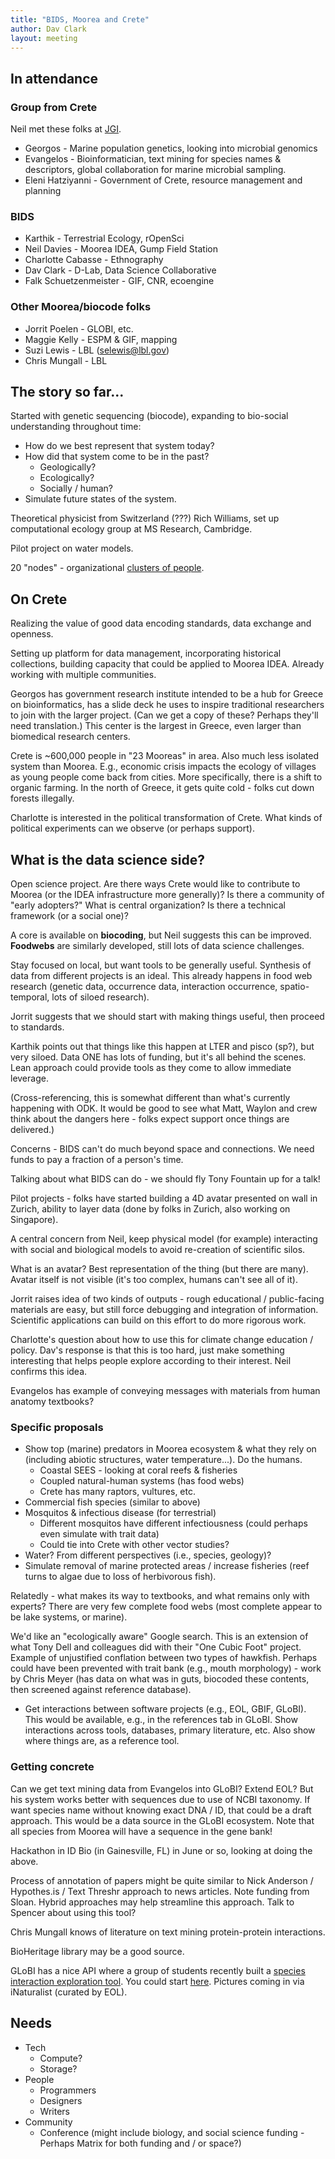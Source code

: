 ```yaml
---
title: "BIDS, Moorea and Crete"
author: Dav Clark
layout: meeting
---
```


## In attendance

### Group from Crete

Neil met these folks at [JGI](http://usermeeting.jgi.doe.gov/).

 - Georgos - Marine population genetics, looking into microbial genomics
 - Evangelos - Bioinformatician, text mining for species names & descriptors,
   global collaboration for marine microbial sampling.
 - Eleni Hatziyanni - Government of Crete, resource management and planning

### BIDS

 - Karthik - Terrestrial Ecology, rOpenSci
 - Neil Davies - Moorea IDEA, Gump Field Station
 - Charlotte Cabasse - Ethnography
 - Dav Clark - D-Lab, Data Science Collaborative
 - Falk Schuetzenmeister - GIF, CNR, ecoengine

### Other Moorea/biocode folks

 - Jorrit Poelen - GLOBI, etc.
 - Maggie Kelly - ESPM & GIF, mapping
 - Suzi Lewis - LBL (selewis@lbl.gov)
 - Chris Mungall - LBL

## The story so far...

Started with genetic sequencing (biocode), expanding to bio-social understanding
throughout time:

 - How do we best represent that system today?
 - How did that system come to be in the past?
    - Geologically?
    - Ecologically?
    - Socially / human?
 - Simulate future states of the system.

Theoretical physicist from Switzerland (???)
Rich Williams, set up computational ecology group at MS Research, Cambridge.

Pilot project on water models.

20 "nodes" - organizational [clusters of people](http://mooreaidea.org/participants).

## On Crete

Realizing the value of good data encoding standards, data exchange and openness.

Setting up platform for data management, incorporating historical collections,
building capacity that could be applied to Moorea IDEA. Already working with
multiple communities.

Georgos has government research institute intended to be a hub for Greece on
bioinformatics, has a slide deck he uses to inspire traditional researchers to
join with the larger project. (Can we get a copy of these? Perhaps they'll need
translation.) This center is the largest in Greece, even larger than biomedical
research centers.

Crete is ~600,000 people in "23 Mooreas" in area. Also much less isolated system
than Moorea. E.g., economic crisis impacts the ecology of villages as young
people come back from cities. More specifically, there is a shift to organic
farming. In the north of Greece, it gets quite cold - folks cut down forests
illegally.

Charlotte is interested in the political transformation of Crete. What kinds of
political experiments can we observe (or perhaps support).

## What is the data science side?

Open science project. Are there ways Crete would like to contribute to Moorea
(or the IDEA infrastructure more generally)? Is there a community of "early
adopters?" What is central organization? Is there a technical framework (or a
social one)?

A core is available on **biocoding**, but Neil suggests this can be improved.
**Foodwebs** are similarly developed, still lots of data science challenges.

Stay focused on local, but want tools to be generally useful. Synthesis of data
from different projects is an ideal. This already happens in food web research
(genetic data, occurrence data, interaction occurrence, spatio-temporal, lots of
siloed research).

Jorrit suggests that we should start with making things useful, then proceed to
standards.

Karthik points out that things like this happen at LTER and pisco (sp?), but
very siloed. Data ONE has lots of funding, but it's all behind the scenes. Lean
approach could provide tools as they come to allow immediate leverage.

(Cross-referencing, this is somewhat different than what's currently happening
with ODK. It would be good to see what Matt, Waylon and crew think about the
dangers here - folks expect support once things are delivered.)

Concerns - BIDS can't do much beyond space and connections. We need funds to pay
a fraction of a person's time.

Talking about what BIDS can do - we should fly Tony Fountain up for a talk!

Pilot projects - folks have started building a 4D avatar presented on wall in
Zurich, ability to layer data (done by folks in Zurich, also working on
Singapore).

A central concern from Neil, keep physical model (for example) interacting with
social and biological models to avoid re-creation of scientific silos.

What is an avatar? Best representation of the thing (but there are many). Avatar
itself is not visible (it's too complex, humans can't see all of it).

Jorrit raises idea of two kinds of outputs - rough educational / public-facing
materials are easy, but still force debugging and integration of information.
Scientific applications can build on this effort to do more rigorous work.

Charlotte's question about how to use this for climate change education /
policy. Dav's response is that this is too hard, just make something interesting
that helps people explore according to their interest. Neil confirms this idea.

Evangelos has example of conveying messages with materials from human anatomy
textbooks?

### Specific proposals

 - Show top (marine) predators in Moorea ecosystem & what they rely on
   (including abiotic structures, water temperature...). Do the humans.
    - Coastal SEES - looking at coral reefs & fisheries
    - Coupled natural-human systems (has food webs)
    - Crete has many raptors, vultures, etc.
 - Commercial fish species (similar to above)
 - Mosquitos & infectious disease (for terrestrial)
    - Different mosquitos have different infectiousness (could perhaps even
      simulate with trait data)
    - Could tie into Crete with other vector studies?
 - Water? From different perspectives (i.e., species, geology)?
 - Simulate removal of marine protected areas / increase fisheries (reef turns
   to algae due to loss of herbivorous fish).

Relatedly - what makes its way to textbooks, and what remains only with experts?
There are very few complete food webs (most complete appear to be lake systems,
or marine).

We'd like an "ecologically aware" Google search. This is an extension of what
Tony Dell and colleagues did with their "One Cubic Foot" project. Example of
unjustified conflation between two types of hawkfish. Perhaps could have been
prevented with trait bank (e.g., mouth morphology) - work by Chris Meyer (has
data on what was in guts, biocoded these contents, then screened against
reference database).

 - Get interactions between software projects (e.g., EOL, GBIF, GLoBI). This
   would be available, e.g., in the references tab in GLoBI. Show interactions
   across tools, databases, primary literature, etc. Also show where things are,
   as a reference tool.

### Getting concrete

Can we get text mining data from Evangelos into GLoBI? Extend EOL? But his
system works better with sequences due to use of NCBI taxonomy. If want species
name without knowing exact DNA / ID, that could be a draft approach. This would
be a data source in the GLoBI ecosystem. Note that all species from Moorea will
have a sequence in the gene bank!

Hackathon in ID Bio (in Gainesville, FL) in June or so, looking at doing the
above.

Process of annotation of papers might be quite similar to Nick Anderson /
Hypothes.is / Text Threshr approach to news articles. Note funding from Sloan. Hybrid
approaches may help streamline this approach. Talk to Spencer about using this
tool?

Chris Mungall knows of literature on text mining protein-protein interactions.

BioHeritage library may be a good source.

GLoBI has a nice API where a group of students recently built a [species
interaction exploration tool](http://danielabar.github.io/globi-proto). You
could start [here](http://www.globalbioticinteractions.org/). Pictures coming in
via iNaturalist (curated by EOL).

## Needs

 - Tech
    - Compute?
    - Storage?
 - People
    - Programmers
    - Designers
    - Writers
 - Community
    - Conference (might include biology, and social science funding - Perhaps
      Matrix for both funding and / or space?)

